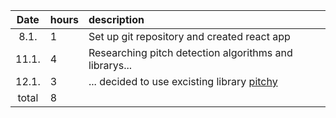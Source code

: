 | Date | hours | description |
| :----:|:-----| :-----|
| 8.1. | 1    | Set up git repository and created react app |
| 11.1. | 4 | Researching pitch detection algorithms and librarys... |
| 12.1. | 3 | ... decided to use excisting library [pitchy](https://ianjohnson.dev/pitchy/) |
| total | 8 | |